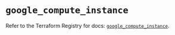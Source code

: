 # `google_compute_instance`

Refer to the Terraform Registry for docs: [`google_compute_instance`](https://registry.terraform.io/providers/hashicorp/google-beta/6.40.0/docs/resources/google_compute_instance).

